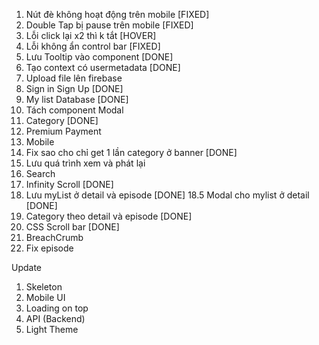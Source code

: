 1. Nút đè không hoạt động trên mobile [FIXED]
2. Double Tap bị pause trên mobile [FIXED]
3. Lỗi click lại x2 thì k tắt [HOVER]
4. Lỗi không ẩn control bar [FIXED]
5. Lưu Tooltip vào component [DONE]
6. Tạo context có usermetadata [DONE]
7. Upload file lên firebase
8. Sign in Sign Up [DONE]
9. My list Database [DONE]
10. Tách component Modal
11. Category [DONE]
12. Premium Payment
13. Mobile
14. Fix sao cho chỉ get 1 lần category ở banner [DONE]
15. Lưu quá trình xem và phát lại
16. Search
17. Infinity Scroll [DONE]
18. Lưu myList ở detail và episode [DONE]
    18.5 Modal cho mylist ở detail [DONE]
19. Category theo detail và episode [DONE]
20. CSS Scroll bar [DONE]
21. BreachCrumb
22. Fix episode

Update

1. Skeleton
2. Mobile UI
3. Loading on top
4. API (Backend)
5. Light Theme

